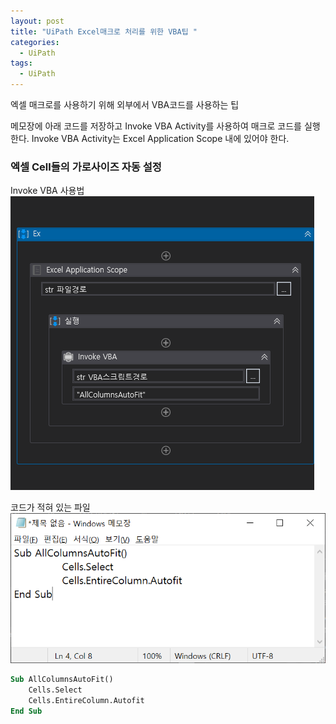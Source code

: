 ```yaml
---
layout: post
title: "UiPath Excel매크로 처리를 위한 VBA팁 "
categories:
  - UiPath
tags:
  - UiPath
---
```


엑셀 매크로를 사용하기 위해 외부에서 VBA코드를 사용하는 팁

메모장에 아래 코드를 저장하고 Invoke VBA Activity를 사용하여 매크로 코드를 실행 한다.
Invoke VBA Activity는 Excel Application Scope 내에 있어야 한다.

### 엑셀 Cell들의 가로사이즈 자동 설정

Invoke VBA 사용법
![](/assets/uipath/VBA_AutoFit.png)

코드가 적혀 있는 파일
![](/assets/uipath/VBA_Code.png)

```vb
Sub AllColumnsAutoFit()
	Cells.Select
	Cells.EntireColumn.Autofit
End Sub
```